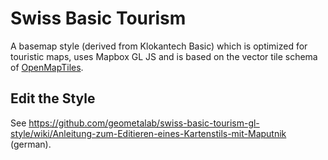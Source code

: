 # Swiss Basic Tourism

A basemap style (derived from Klokantech Basic) which is optimized for touristic maps, uses Mapbox GL JS and is based on the vector tile schema of [OpenMapTiles](https://github.com/openmaptiles/openmaptiles).

## Edit the Style

See https://github.com/geometalab/swiss-basic-tourism-gl-style/wiki/Anleitung-zum-Editieren-eines-Kartenstils-mit-Maputnik (german).
